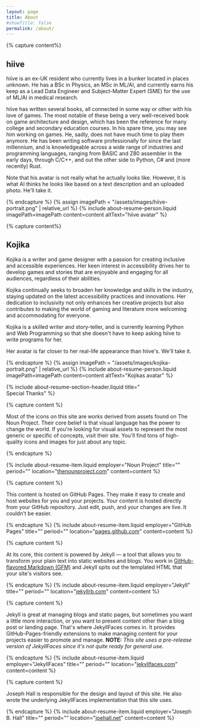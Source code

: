 ```yaml
---
layout: page
title: About
#showTitle: false
permalink: /about/
---
```


{% capture content%}
## hiive

hiive is an ex-UK resident who currently lives in a bunker located in places unknown. He has a BSc in Physics, an MSc in ML/AI, 
and currently earns his keep as a Lead Data Engineer and Subject-Matter Expert (SME) for the use of ML/AI in medical research. 

hiive has written several books, all connected in some way or other with his love of games. The most notable
of these being a very well-received book on game architecture and design, which has been the reference for many college
and secondary education courses. In his spare time, you may see him working on games. He, sadly, does not have much 
time to play them anymore.
He has been writing software professionally for since the last millennium, and is knowledgeable across a wide range of 
industries and programming languages, ranging from BASIC and Z80 assembler in the early days, through C/C++, and out the 
other side to Python, C# and (more recently) Rust. 

Note that his avatar is not really what he actually looks like. However, it is what AI thinks he looks like based
on a text description and an uploaded photo. He'll take it.

{% endcapture %}
{% assign imagePath = "/assets/images/hiive-portrait.png" | relative_url %}
{% include about-resume-person.liquid imagePath=imagePath content=content altText="hiive avatar" %}

{% capture content%}
## Kojika

Kojika is a writer and game designer with a passion for creating inclusive and accessible experiences. 
Her keen interest in accessibility drives her to develop games and stories that are enjoyable and engaging for all 
audiences, regardless of their abilities. 

Kojika continually seeks to broaden her knowledge and skills in the industry, 
staying updated on the latest accessibility practices and innovations. Her dedication to inclusivity not only 
enhances her creative projects but also contributes to making the world of gaming and literature more welcoming 
and accommodating for everyone. 

Kojika is a skilled writer and story-teller, and is currently learning Python and Web Programming so that she doesn't 
have to keep asking hiive to write programs for her.

Her avatar is far closer to her real-life appearance than hiive's. We'll take it.

{% endcapture %}
{% assign imagePath = "/assets/images/kojika-portrait.png" | relative_url %}
{% include about-resume-person.liquid imagePath=imagePath content=content altText="Kojikas avatar" %}



<!-- ---------------------- Special Thanks ---------------------- -->
{% include about-resume-section-header.liquid title="<br/>Special Thanks" %}


{% capture content %}

Most of the icons on this site are works derived from assets found on The Noun Project. Their core belief is that 
visual language has the power to change the world. If you're looking for visual assets to represent the most generic or 
specific of concepts, visit their site. You'll find tons of high-quality icons and images for just about any topic.

{% endcapture %}

{% include about-resume-item.liquid 
    employer="Noun Project" 
    title="" 
    period="" 
    location="<a href='https://thenounproject.com/'>thenounproject.com</a>" 
    content=content %}

{% capture content %}

This content is hosted on GitHub Pages. They make it easy to create and host websites for you and your projects. 
Your content is hosted directly from your GitHub repository. Just edit, push, and your changes are live. 
It couldn't be easier.

{% endcapture %}
{% include about-resume-item.liquid 
    employer="GitHub Pages" 
    title="" 
    period="" 
    location="<a href='https://pages.github.com/'>pages.github.com</a>" 
    content=content %}

{% capture content %}

At its core, this content is powered by Jekyll &mdash; a tool that allows you to transform your plain text into static 
websites and blogs. You work in [GitHub-flavored Markdown (GFM)](https://github.github.com/gfm/) and Jekyll spits out 
the templated HTML that your site's visitors see.

{% endcapture %}
{% include about-resume-item.liquid 
    employer="Jekyll" 
    title="" 
    period="" 
    location="<a href='https://jekyllrb.com/'>jekyllrb.com</a>" 
    content=content %}

{% capture content %}

Jekyll is great at managing blogs and static pages, but sometimes you want a little more interaction, or you want to 
present content other than a blog post or landing page. That's where JekyllFaces comes in. It provides 
GitHub-Pages-friendly extensions to make managing content for your projects easier to promote and manage. 
**NOTE:** _This site uses a pre-release version of JekyllFaces since it's not quite ready for general use._

{% endcapture %}
{% include about-resume-item.liquid 
    employer="JekyllFaces" 
    title="" 
    period="" 
    location="<a href='http://jekyllfaces.com/'>jekyllfaces.com</a>" 
    content=content %}


{% capture content %}

Joseph Hall is responsible for the design and layout of this site. He also wrote the underlying JekyllFaces 
implementation that this site uses.

{% endcapture %}
{% include about-resume-item.liquid
employer="Joseph B. Hall"
title=""
period=""
location="<a href='http://joehall.net/'>joehall.net</a>"
content=content %}

